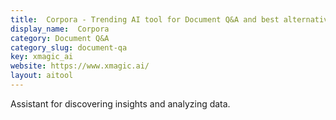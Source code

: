 ```yaml
---
title:  Corpora - Trending AI tool for Document Q&A and best alternatives
display_name:  Corpora
category: Document Q&A
category_slug: document-qa
key: xmagic_ai
website: https://www.xmagic.ai/
layout: aitool
---
```


Assistant for discovering insights and analyzing data.
